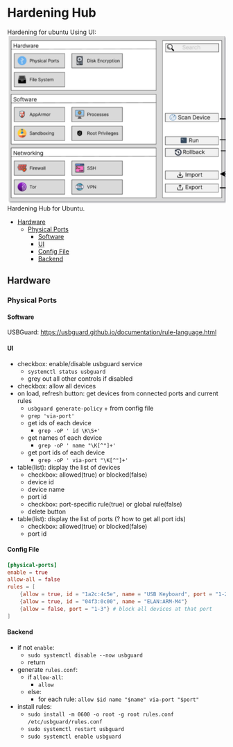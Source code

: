 # Hardening Hub <!-- omit from toc --> 
Hardening for ubuntu Using UI:
![Alt text](static/image.png)
Hardening Hub for Ubuntu.

- [Hardware](#hardware)
  - [Physical Ports](#physical-ports)
    - [Software](#software)
    - [UI](#ui)
    - [Config File](#config-file)
    - [Backend](#backend)

## Hardware

### Physical Ports

#### Software

USBGuard: https://usbguard.github.io/documentation/rule-language.html

#### UI

- checkbox: enable/disable usbguard service
  - `systemctl status usbguard`
  - grey out all other controls if disabled
- checkbox: allow all devices
- on load, refresh button: get devices from connected ports and current rules
  - `usbguard generate-policy` + from config file
  - `grep 'via-port'`
  - get ids of each device
     - `grep -oP ' id \K\S+'`
  - get names of each device
     - `grep -oP ' name "\K[^"]+'`
  - get port ids of each device
     - `grep -oP ' via-port "\K[^"]+'`
  <!-- - get name of each ids
     - `lsusb -d <id>`
     - `grep -oP ' ID [0-9a-f]+:[0-9a-f]+ \K.*'` -->
- table(list): display the list of devices
  - checkbox: allowed(true) or blocked(false)
  - device id
  - device name
  - port id
  - checkbox: port-specific rule(true) or global rule(false)
  - delete button
- table(list): display the list of ports (? how to get all port ids)
  - checkbox: allowed(true) or blocked(false)
  - port id

#### Config File

```toml
[physical-ports]
enable = true
allow-all = false
rules = [
    {allow = true, id = "1a2c:4c5e", name = "USB Keyboard", port = "1-2"}, # allow only at that port
    {allow = true, id = "04f3:0c00", name = "ELAN:ARM-M4"}
    {allow = false, port = "1-3"} # block all devices at that port
]
```

#### Backend

- if not `enable`:
  - `sudo systemctl disable --now usbguard`
  - return
- generate `rules.conf`:
  - if `allow-all`:
     - `allow`
  - else:
     - for each rule: `allow $id name "$name" via-port "$port"`
- install rules:
  - `sudo install -m 0600 -o root -g root rules.conf /etc/usbguard/rules.conf`
  - `sudo systemctl restart usbguard`
  - `sudo systemctl enable usbguard`